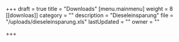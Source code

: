 +++
draft = true
title = "Downloads"
[menu.mainmenu]
weight = 8
[[downloas]]
category = ""
description = "Dieseleinsparung"
file = "/uploads/dieseleinsparung.xls"
lastUpdated = ""
owner = ""

+++
